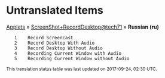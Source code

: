 # Untranslated Items
[Applets](../../../README.md) &#187; [ScreenShot+RecordDesktop@tech71](../README.md) &#187; **Russian (ru)**

       1	Record Screencast
       2	Record Desktop With Audio
       3	Record Desktop Without Audio
       4	Recording Current Window with Audio
       5	Recording Current Window without Audio

<sup>This translation status table was last updated on 2017-09-24, 02:30 UTC.</sup>
